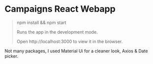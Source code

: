 # Campaigns React Webapp

> npm install && npm start
>
> Runs the app in the development mode.
>
> Open http://localhost:3000 to view it in the browser.

Not many packages, I used Material Ui for a cleaner look, Axios & Date picker.
